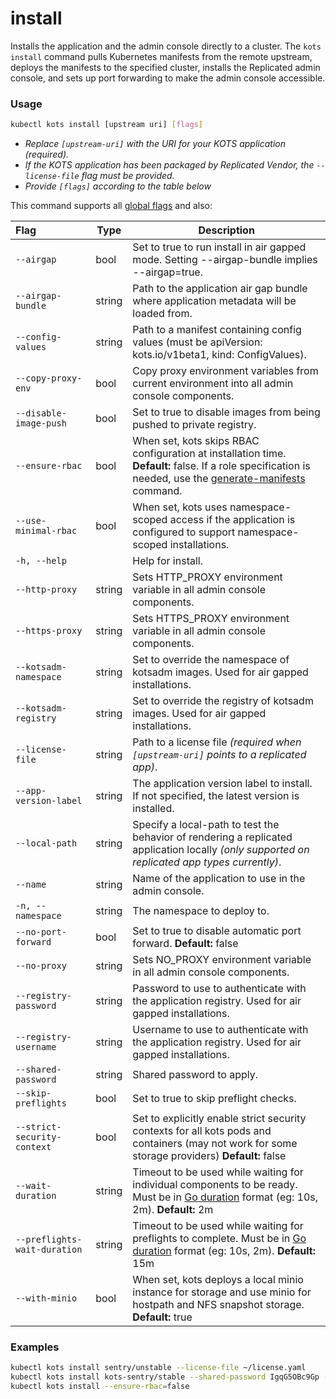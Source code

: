 # install

Installs the application and the admin console directly to a cluster.
The `kots install` command pulls Kubernetes manifests from the remote upstream, deploys the manifests to the specified cluster, installs the Replicated admin console, and sets up port forwarding to make the admin console accessible.

### Usage

```bash
kubectl kots install [upstream uri] [flags]
```

- _Replace `[upstream-uri]` with the URI for your KOTS application (required)._
- _If the KOTS application has been packaged by Replicated Vendor, the `--license-file` flag must be provided._
- _Provide `[flags]` according to the table below_

This command supports all [global flags](kots-cli-global-flags) and also:

| Flag                        | Type   | Description                                                                                                                                                                                           |
|:----------------------------|--------|-------------------------------------------------------------------------------------------------------------------------------------------------------------------------------------------------------|
| `--airgap`                  | bool   | Set to true to run install in air gapped mode. Setting --airgap-bundle implies --airgap=true.                                                                                                         |
| `--airgap-bundle`           | string | Path to the application air gap bundle where application metadata will be loaded from.                                                                                                                |
| `--config-values`           | string | Path to a manifest containing config values (must be apiVersion: kots.io/v1beta1, kind: ConfigValues).                                                                                                |
| `--copy-proxy-env`          | bool   | Copy proxy environment variables from current environment into all admin console components.                                                                                                          |
| `--disable-image-push`      | bool   | Set to true to disable images from being pushed to private registry.                                                                                                                                  |
| `--ensure-rbac`             | bool   | When set, kots skips RBAC configuration at installation time. **Default:** false. If a role specification is needed, use the [generate-manifests](kots-cli-admin-console-generate-manifests) command. |
| `--use-minimal-rbac`             | bool   | When set, kots uses namespace-scoped access if the application is  configured to support namespace-scoped installations.                                                                              |
| `-h, --help`                |        | Help for install.                                                                                                                                                                                     |
| `--http-proxy`              | string | Sets HTTP_PROXY environment variable in all admin console components.                                                                                                                                 |
| `--https-proxy`             | string | Sets HTTPS_PROXY environment variable in all admin console components.                                                                                                                                |
| `--kotsadm-namespace`       | string | Set to override the namespace of kotsadm images. Used for air gapped installations.                                                                                                                   |
| `--kotsadm-registry`        | string | Set to override the registry of kotsadm images. Used for air gapped installations.                                                                                                                    |
| `--license-file`            | string | Path to a license file _(required when `[upstream-uri]` points to a replicated app)_.                                                                                                                 |
| `--app-version-label`      | string | The application version label to install. If not specified, the latest version is installed.                                                                                                          |
| `--local-path`              | string | Specify a local-path to test the behavior of rendering a replicated application locally _(only supported on replicated app types currently)_.                                                         |
| `--name`                    | string | Name of the application to use in the admin console.                                                                                                                                                  |
| `-n, --namespace`           | string | The namespace to deploy to.                                                                                                                                                                           |
| `--no-port-forward`            | bool   | Set to true to disable automatic port forward. **Default:** false                                                                                                                                  |
| `--no-proxy`                | string | Sets NO_PROXY environment variable in all admin console components.                                                                                                                                   |
| `--registry-password`       | string | Password to use to authenticate with the application registry. Used for air gapped installations.                                                                                                     |
| `--registry-username`       | string | Username to use to authenticate with the application registry. Used for air gapped installations.                                                                                                     |
| `--shared-password`         | string | Shared password to apply.                                                                                                                                                                             |
| `--skip-preflights`         | bool   | Set to true to skip preflight checks.                                                                                                                                                                 |
| `--strict-security-context` | bool   | Set to explicitly enable strict security contexts for all kots pods and containers (may not work for some storage providers) **Default:** false                                                       |
| `--wait-duration`           | string | Timeout to be used while waiting for individual components to be ready. Must be in [Go duration](https://pkg.go.dev/time#ParseDuration) format (eg: 10s, 2m). **Default:** 2m                         |
| `--preflights-wait-duration`| string | Timeout to be used while waiting for preflights to complete. Must be in [Go duration](https://pkg.go.dev/time#ParseDuration) format (eg: 10s, 2m). **Default:** 15m                                   |
| `--with-minio`              | bool   | When set, kots deploys a local minio instance for storage and use minio for hostpath and NFS snapshot storage. **Default:** true                                                                      |

<!-- | `--repo` | string | repo uri to use when installing a helm chart | -->
<!-- | `--set` | strings | values to pass to helm when running helm template | -->

### Examples

```bash
kubectl kots install sentry/unstable --license-file ~/license.yaml
kubectl kots install kots-sentry/stable --shared-password IgqG5OBc9Gp --license-file ~/sentry-license.yaml --namespace sentry-namespace --config-values ~/config-values.yaml
kubectl kots install --ensure-rbac=false
```

<!-- Helm example coming soon -->
<!-- kubectl kots install helm://elastic/elasticsearch -->
